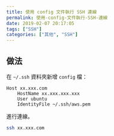 ```yaml
---
title: 使用 config 文件執行 SSH 連線
permalink: 使用-config-文件執行-SSH-連線
date: 2019-02-07 20:17:05
tags: ["SSH"]
categories: ["其他", "SSH"]
---
```


## 做法

在 `~/.ssh` 資料夾新增 `config` 檔：

```ENV
Host xx.xxx.com
    HostName xx.xxx.xxx.xxx
    User ubuntu
    IdentityFile ~/.ssh/aws.pem
```

進行連線。

```BASH
ssh xx.xxx.com
```
